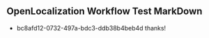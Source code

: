 ## OpenLocalization Workflow Test MarkDown
* bc8afd12-0732-497a-bdc3-ddb38b4beb4d thanks!

<!--HONumber=Sep16_HO1-->


